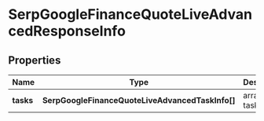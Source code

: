 # SerpGoogleFinanceQuoteLiveAdvancedResponseInfo

## Properties

| Name | Type | Description | Notes |
|------------ | ------------- | ------------- | -------------|
**tasks** | **SerpGoogleFinanceQuoteLiveAdvancedTaskInfo[]** | array of tasks |[optional]|